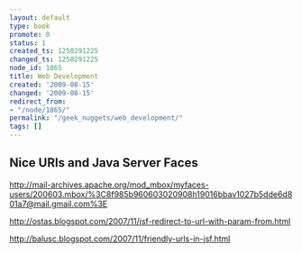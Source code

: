 ```yaml
---
layout: default
type: book
promote: 0
status: 1
created_ts: 1250291225
changed_ts: 1250291225
node_id: 1865
title: Web Development
created: '2009-08-15'
changed: '2009-08-15'
redirect_from:
- "/node/1865/"
permalink: "/geek_nuggets/web_development/"
tags: []
---
```

Nice URIs and Java Server Faces
-------------------------------
<http://mail-archives.apache.org/mod_mbox/myfaces-users/200603.mbox/%3C8f985b960603020908h19016bbav1027b5dde6d801a7@mail.gmail.com%3E>

<http://ostas.blogspot.com/2007/11/jsf-redirect-to-url-with-param-from.html>

<http://balusc.blogspot.com/2007/11/friendly-urls-in-jsf.html>
